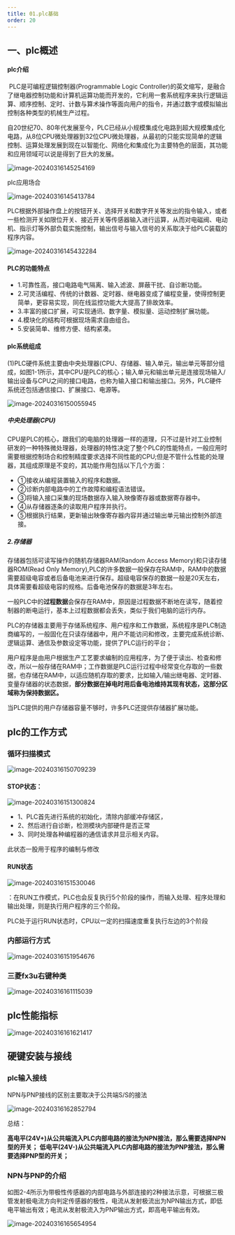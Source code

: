 ```yaml
---
title: 01.plc基础
order: 20
---
```


##   一、plc概述

####  plc介绍

​	PLC是可编程逻辑控制器(Programmable Logic Controller)的英文缩写，是融合了继电器控制功能和计算机运算功能而开发的，它利用一套系统程序来执行逻辑运算、顺序控制、定时、计数与算术操作等面向用户的指令，并通过数字或模拟输出控制各种类型的机械生产过程。

​	自20世纪70、80年代发展至今，PLC已经从小规模集成化电路到超大规模集成化电路，从8位CPU微处理器到32位CPU微处理器，从最初的只能实现简单的逻辑控制、运算处理发展到现在以智能化、网络化和集成化为主要特色的层面，其功能和应用领域可以说是得到了巨大的发展。

![image-20240316145254169](./img/image-20240316145254169.png)

plc应用场合

![image-20240316145413784](./img/image-20240316145413784.png)



PLC根据外部操作盘上的按钮开关、选择开关和数字开关等发出的指令输入，或者一些检测开关如限位开关、接近开关等传感器输入进行运算，从而对电磁阀、电动机、指示灯等外部负载实施控制，输出信号与输入信号的关系取决于给PLC装载的程序内容。



![image-20240316145432284](./img/image-20240316145432284.png)

#### **PLC的功能特点**

- 1.可靠性高，接口电路电气隔离、输入滤波、屏蔽干扰、自诊断功能。
- 2.可灵活编程、传统的计数器、定时器、继电器变成了编程变量，使得控制更简单，更容易实现，同在线监控功能大大提高了排故效率。
- 3.丰富的接口扩展，可实现通讯、数字量、模拟量、运动控制扩展功能。
- 4.模块化的结构可根据现场需求自由组合。
- 5.安装简单、维修方便、结构紧凑。

####    plc系统组成

(1)PLC硬件系统主要由中央处理器(CPU、存储器、输入单元，输出单元等部分组成，如图1-1所示，其中CPU是PLC的核心；输入单元和输出单元是连接现场输入/输出设备与CPU之间的接口电路，也称为输入接口和输出接口。另外，PLC硬件系统还包括通信接口、扩展接口、电源等。

![image-20240316150055945](./img/image-20240316150055945.png)

##### 中央处理器(CPU)
CPU是PLC的核心，跟我们的电脑的处理器一样的道理，只不过是针对工业控制研发的一种特殊微处理器，处理器的特性决定了整个PLC的性能特点，一般应用时需要根据控制场合和控制精度要求选择不同性能的CPU;但是不管什么性能的处理器，其组成原理是不变的，其功能作用包括以下几个方面：

- ①接收从编程装置输入的程序和数据。
- ②诊断内部电路中的工作故障和编程语法错误。
- ③将输入接口采集的现场数据存入输入映像寄存器或数据寄存器中。
- ④从存储器逐条的读取用户程序并执行。
- ⑤根据执行结果，更新输出映像寄存器内容并通过输出单元输出控制外部连接。

##### 2.存储器
存储器包括可读写操作的随机存储器RAM(Random Access Memory)和只读存储器ROM(Read Only Memory),PLC的许多数据一般保存在RAM中，RAM中的数据需要超级电容或者后备电池来进行保存。超级电容保存的数据一般是20天左右，具体需要看超级电容的规格。后备电池保存的数据是3年左右。

一般PLC中的**过程数据**会保存在RAM中，原因是过程数据不断地在读写，随着控制器的断电运行，基本上过程数据都会丢失，类似于我们电脑的运行内存。

PLC的存储器主要用于存储系统程序、用户程序和工作数据，系统程序是PLC制造商编写的，一般固化在只读存储器中，用户不能访问和修改，主要完成系统诊断、逻辑运算、通信及参数设定等功能，提供了PLC运行的平台；

用户程序是由用户根据生产工艺要求编制的应用程序，为了便于读出、检查和修改，所以一般存储在RAM中；工作数据是PLC运行过程中经常变化存取的一些数据，也存储在RAM中，以适应随机存取的要求，比如输入/输出继电器、定时器、变量存储器的状态数据，**部分数据在掉电时用后备电池维持其现有状态，这部分区域称为保持数据区。**

当PLC提供的用户存储器容量不够时，许多PLC还提供存储器扩展功能。

##  plc的工作方式

###  循环扫描模式

![image-20240316150709239](./img/image-20240316150709239.png)

#### STOP状态：

![image-20240316151300824](./img/image-20240316151300824.png) 



- 1、PLC首先进行系统的初始化，清除内部缓冲存储区，
- 2、然后进行自诊断，检测模块内部硬件是否正常
- 3、同时处理各种编程器的通信请求并显示相关内容。

此状态一股用于程序的编制与修改

####  RUN状态

![image-20240316151530046](./img/image-20240316151530046.png) 

：在RUN工作模式，PLC也会反复执行5个阶段的操作，而输入处理、程序处理和输出处理，则是执行用户程序的三个阶段。

PLC处于运行RUN状态时，CPU以一定的扫描速度重复执行左边的3个阶段

### 内部运行方式

![image-20240316151954676](./img/image-20240316151954676.png)

### 三菱fx3u右键种类

![image-20240316161115039](./img/image-20240316161115039.png)

##  plc性能指标

![image-20240316161621417](./img/image-20240316161621417.png)

## 硬键安装与接线

###  plc输入接线

NPN与PNP接线的区别主要取决于公共端S/S的接法

![image-20240316162852794](./img/image-20240316162852794.png)

总结：

**高电平(24V+)从公共端流入PLC内部电路的接法为NPN接法，那么需要选择NPN型的开关；**
**低电平(24V-)从公共端流入PLC内部电路的接法为PNP接法，那么需要选择PNP型的开关；**

###  NPN与PNP的介绍

如图2-4所示为带极性传感器的内部电路与外部连接的2种接法示意，可根据三极管发射极电流方向判定传感器的极性，电流从发射极流出为NPN输出方式，即低电平输出有效；电流从发射极流入为PNP输出方式，即高电平输出有效。

![image-20240316165654954](./img/image-20240316165654954.png)
